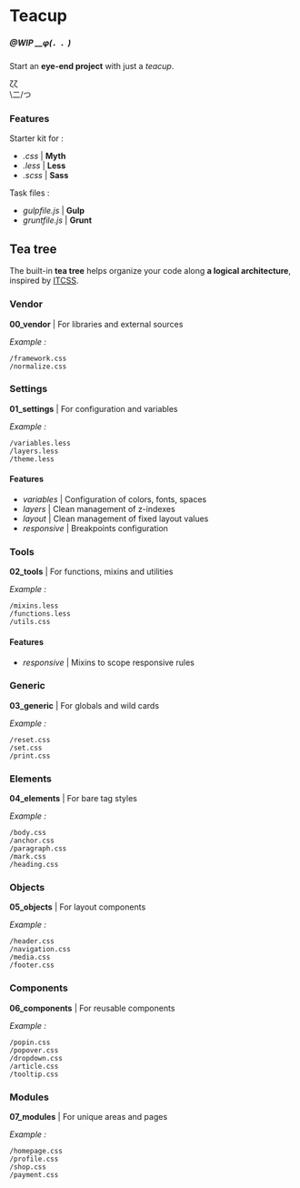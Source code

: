 # Teacup

##### @WIP __φ(．．)  

Start an **eye-end project** with just a *teacup*.

 ζζ  
\二/つ

### Features
Starter kit for :

* *.css* | **Myth**
* *.less* | **Less**
* *.scss* | **Sass**

Task files :

* *gulpfile.js* | **Gulp**
* *gruntfile.js* | **Grunt**

## Tea tree
The built-in **tea tree** helps organize your code along **a logical architecture**, inspired by [ITCSS](https://www.xfive.co/blog/itcss-scalable-maintainable-css-architecture/).

### Vendor
**00_vendor** | For libraries and external sources

*Example :* 
```
/framework.css
/normalize.css
```

### Settings
**01_settings** | For configuration and variables

*Example :* 
```
/variables.less
/layers.less
/theme.less
```

#### Features
* *variables* | Configuration of colors, fonts, spaces
* *layers* | Clean management of z-indexes
* *layout* | Clean management of fixed layout values
* *responsive* | Breakpoints configuration

### Tools
**02_tools** | For functions, mixins and utilities

*Example :* 
```
/mixins.less
/functions.less
/utils.css
```

#### Features
* *responsive* | Mixins to scope responsive rules

### Generic
**03_generic** | For globals and wild cards

*Example :* 
```
/reset.css
/set.css
/print.css
```

### Elements
**04_elements** | For bare tag styles

*Example :* 
```
/body.css
/anchor.css
/paragraph.css
/mark.css
/heading.css
```

### Objects
**05_objects** | For layout components

*Example :* 
```
/header.css
/navigation.css
/media.css
/footer.css
```

### Components
**06_components** | For reusable components

*Example :* 
```
/popin.css
/popover.css
/dropdown.css
/article.css
/tooltip.css
```

### Modules
**07_modules** | For unique areas and pages

*Example :* 
```
/homepage.css
/profile.css
/shop.css
/payment.css
```